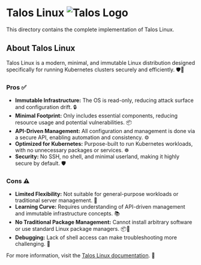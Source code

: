 # Talos Linux ![Talos Logo](https://www.talos.dev/img/logo.svg)

This directory contains the complete implementation of Talos Linux.

## About Talos Linux

Talos Linux is a modern, minimal, and immutable Linux distribution designed specifically for running Kubernetes clusters securely and efficiently. 🛡️🐧

### Pros ✅

- **Immutable Infrastructure:** The OS is read-only, reducing attack surface and configuration drift. 🔒
- **Minimal Footprint:** Only includes essential components, reducing resource usage and potential vulnerabilities. 📦
- **API-Driven Management:** All configuration and management is done via a secure API, enabling automation and consistency. ⚙️
- **Optimized for Kubernetes:** Purpose-built to run Kubernetes workloads, with no unnecessary packages or services. ☸️
- **Security:** No SSH, no shell, and minimal userland, making it highly secure by default. 🛡️

### Cons ⚠️

- **Limited Flexibility:** Not suitable for general-purpose workloads or traditional server management. 🚫
- **Learning Curve:** Requires understanding of API-driven management and immutable infrastructure concepts. 📚
- **No Traditional Package Management:** Cannot install arbitrary software or use standard Linux package managers. 📦🚫
- **Debugging:** Lack of shell access can make troubleshooting more challenging. 🐞

For more information, visit the [Talos Linux documentation](https://www.talos.dev/). 📖
